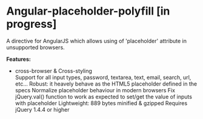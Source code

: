 Angular-placeholder-polyfill  [in progress]
============================

A directive for AngularJS which allows using of 'placeholder' attribute in unsupported browsers. 

<b>Features:</b>
<ul>
<li>cross-browser & Cross-styling</li>
Support for all input types, password, textarea, text, email, search, url, etc...
Robust: it heavely behave as the HTML5 placeholder defined in the specs
Normalize placeholder behaviour in modern browsers
Fix jQuery.val() function to work as expected to set/get the value of inputs with placeholder
Lightweight: 889 bytes minified & gzipped
Requires jQuery 1.4.4 or higher
</ul>
